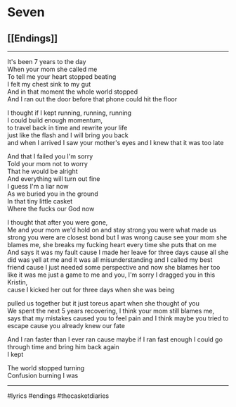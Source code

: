 # Seven

## [[Endings]]

---

It's been 7 years to the day  
When your mom she called me  
To tell me your heart stopped beating  
I felt my chest sink to my gut  
And in that moment the whole world stopped  
And I ran out the door before that phone could hit the floor

I thought if I kept running, running, running  
I could build enough momentum,  
to travel back in time and rewrite your life  
just like the flash and I will bring you back  
and when I arrived I saw your mother's eyes and I knew that it was too late

And that I failed you I'm sorry  
Told your mom not to worry  
That he would be alright  
And everything will turn out fine  
I guess I'm a liar now  
As we buried you in the ground  
In that tiny little casket  
Where the fucks our God now

I thought that after you were gone,  
Me and your mom we'd hold on and stay strong you were what made us strong you were are closest bond but I was wrong cause see your mom she blames me, she breaks my fucking heart every time she puts that on me  
And says it was my fault cause I made her leave for three days cause all she did was yell at me and it was all misunderstanding and I called my best friend cause I just needed some perspective and now she blames her too like it was me just a game to me and you, I'm sorry I dragged you in this Kristin,  
cause I kicked her out for three days when she was being

pulled us together but it just toreus apart when she thought of you  
We spent the next 5 years recovering, I think your mom still blames me, says that my mistakes caused you to feel pain and I think maybe you tried to escape cause you already knew our fate

And I ran faster than I ever ran cause maybe if I ran fast enough I could go through time and bring him back again  
I kept

The world stopped turning  
Confusion burning I was

---

#lyrics #endings #thecasketdiaries
